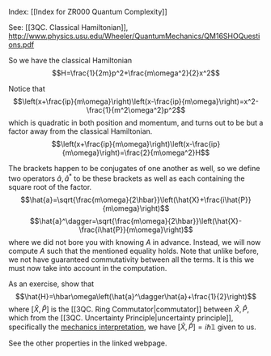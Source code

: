 Index: [[Index for ZR000 Quantum Complexity]]

See: [[3QC. Classical Hamiltonian]], http://www.physics.usu.edu/Wheeler/QuantumMechanics/QM16SHOQuestions.pdf

So we have the classical Hamiltonian
$$H=\frac{1}{2m}p^2+\frac{m\omega^2}{2}x^2$$

Notice that
$$\left(x+\frac{ip}{m\omega}\right)\left(x-\frac{ip}{m\omega}\right)=x^2-\frac{1}{m^2\omega^2}p^2$$
which is quadratic in both position and momentum, and turns out to be but a factor away from the classical Hamiltonian.
$$\left(x+\frac{ip}{m\omega}\right)\left(x-\frac{ip}{m\omega}\right)=\frac{2}{m\omega^2}H$$

The brackets happen to be conjugates of one another as well, so we define two operators $\hat{a},\hat{a}^*$ to be these brackets as well as each containing the square root of the factor.
$$\hat{a}=\sqrt{\frac{m\omega}{2\hbar}}\left(\hat{X}+\frac{i\hat{P}}{m\omega}\right)$$
$$\hat{a}^\dagger=\sqrt{\frac{m\omega}{2\hbar}}\left(\hat{X}-\frac{i\hat{P}}{m\omega}\right)$$
where we did not bore you with knowing $A$ in advance. Instead, we will now compute $A$ such that the mentioned equality holds. Note that unlike before, we not have guaranteed commutativity between all the terms. It is this we must now take into account in the computation.

As an exercise, show that
$$\hat{H}=\hbar\omega\left(\hat{a}^\dagger\hat{a}+\frac{1}{2}\right)$$
where $[\hat{X},\hat{P}]$ is the [[3QC. Ring Commutator|commutator]] between $\hat{X},\hat{P}$, which from the [[3QC. Uncertainty Principle|uncertainty principle]], specifically the [mechanics interpretation](https://en.wikipedia.org/wiki/Uncertainty_principle#Matrix_mechanics_interpretation), we have $[\hat{X},\hat{P}]=i\hbar\mathbb{1}$ given to us. 

See the other properties in the linked webpage.